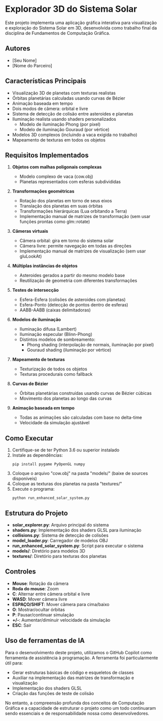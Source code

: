 # Explorador 3D do Sistema Solar

Este projeto implementa uma aplicação gráfica interativa para visualização e exploração do Sistema Solar em 3D, desenvolvida como trabalho final da disciplina de Fundamentos de Computação Gráfica.

## Autores
- [Seu Nome]
- [Nome do Parceiro]

## Características Principais

- Visualização 3D de planetas com texturas realistas
- Órbitas planetárias calculadas usando curvas de Bézier
- Animação baseada em tempo
- Dois modos de câmera: orbital e livre
- Sistema de detecção de colisão entre asteroides e planetas
- Iluminação realista usando shaders personalizados
  - Modelo de iluminação Phong (por pixel)
  - Modelo de iluminação Gouraud (por vértice)
- Modelos 3D complexos (incluindo a vaca exigida no trabalho)
- Mapeamento de texturas em todos os objetos

## Requisitos Implementados

1. **Objetos com malhas poligonais complexas**
   - Modelo complexo de vaca (cow.obj)
   - Planetas representados com esferas subdivididas

2. **Transformações geométricas**
   - Rotação dos planetas em torno de seus eixos
   - Translação dos planetas em suas órbitas
   - Transformações hierárquicas (Lua orbitando a Terra)
   - Implementação manual de matrizes de transformação (sem usar funções prontas como glm::rotate)

3. **Câmeras virtuais**
   - Câmera orbital: gira em torno do sistema solar
   - Câmera livre: permite navegação em todas as direções
   - Implementação manual de matrizes de visualização (sem usar gluLookAt)

4. **Múltiplas instâncias de objetos**
   - Asteroides gerados a partir do mesmo modelo base
   - Reutilização de geometria com diferentes transformações

5. **Testes de intersecção**
   - Esfera-Esfera (colisões de asteroides com planetas)
   - Esfera-Ponto (detecção de pontos dentro de esferas)
   - AABB-AABB (caixas delimitadoras)

6. **Modelos de iluminação**
   - Iluminação difusa (Lambert)
   - Iluminação especular (Blinn-Phong)
   - Distintos modelos de sombreamento:
     - Phong shading (interpolação de normais, iluminação por pixel)
     - Gouraud shading (iluminação por vértice)

7. **Mapeamento de texturas**
   - Texturização de todos os objetos
   - Texturas procedurais como fallback

8. **Curvas de Bézier**
   - Órbitas planetárias construídas usando curvas de Bézier cúbicas
   - Movimento dos planetas ao longo das curvas

9. **Animação baseada em tempo**
   - Todas as animações são calculadas com base no delta-time
   - Velocidade da simulação ajustável

## Como Executar

1. Certifique-se de ter Python 3.6 ou superior instalado
2. Instale as dependências:
   ```
   pip install pygame PyOpenGL numpy
   ```
3. Coloque o arquivo "cow.obj" na pasta "models/" (baixe de sources disponíveis)
4. Coloque as texturas dos planetas na pasta "textures/" 
5. Execute o programa:
   ```
   python run_enhanced_solar_system.py
   ```

## Estrutura do Projeto

- **solar_explorer.py**: Arquivo principal do sistema
- **shaders.py**: Implementação dos shaders GLSL para iluminação
- **collisions.py**: Sistema de detecção de colisões
- **model_loader.py**: Carregador de modelos OBJ
- **run_enhanced_solar_system.py**: Script para executar o sistema
- **models/**: Diretório para modelos 3D
- **textures/**: Diretório para texturas dos planetas

## Controles

- **Mouse**: Rotação da câmera
- **Roda do mouse**: Zoom
- **C**: Alternar entre câmera orbital e livre
- **WASD**: Mover câmera livre
- **ESPAÇO/SHIFT**: Mover câmera para cima/baixo
- **O**: Mostrar/ocultar órbitas
- **P**: Pausar/continuar simulação
- **+/-**: Aumentar/diminuir velocidade da simulação
- **ESC**: Sair

## Uso de ferramentas de IA

Para o desenvolvimento deste projeto, utilizamos o GitHub Copilot como ferramenta de assistência à programação. A ferramenta foi particularmente útil para:

- Gerar estruturas básicas de código e esqueletos de classes
- Auxiliar na implementação das matrizes de transformação e visualização
- Implementação dos shaders GLSL
- Criação das funções de teste de colisão

No entanto, a compreensão profunda dos conceitos de Computação Gráfica e a capacidade de estruturar o projeto como um todo continuaram sendo essenciais e de responsabilidade nossa como desenvolvedores.
